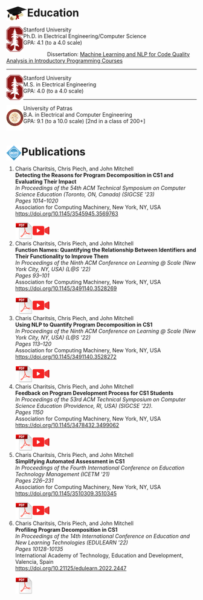 <!--------------------------------------------->
<!---   E   D   U   C   A   T   I   O   N   --->
<!--------------------------------------------->
<h1>
    <img align="left" alt="Fun" width="55px" src="https://github.com/charis/resources/blob/main/images/profile/education.png"/>Education
</h1>

<!--- P H. D. --->
<img align="left" alt="Fun" width="45px" src="https://github.com/charis/resources/blob/main/images/profile/stanford.png"/>
Stanford University<br>
Ph.D. in Electrical Engineering/Computer Science<br>
GPA: 4.1 (to a 4.0 scale)<br>

&nbsp;&nbsp;&nbsp;&nbsp;&nbsp;&nbsp;&nbsp;&nbsp;&nbsp;&nbsp;&nbsp;&nbsp;&nbsp;&nbsp;&nbsp;&nbsp;Dissertation: [Machine Learning and NLP for Code Quality Analysis in Introductory Programming Courses](https://stacks.stanford.edu/file/druid:zm348cp2639/Dissertation_Charitsis-augmented.pdf)

- - -

<!--- M. S. --->
<img align="left" alt="Fun" width="45px" src="https://github.com/charis/resources/blob/main/images/profile/stanford.png"/>
Stanford University<br>
M.S. in Electrical Engineering<br>
GPA: 4.0 (to a 4.0 scale)<br>

- - -

<!--- B. A. --->
<img align="left" alt="Fun" width="45px" src="https://github.com/charis/resources/blob/main/images/profile/university_of_patras.png"/>
University of Patras<br>
B.A. in Electrical and Computer Engineering<br>
GPA: 9.1 (to a 10.0 scale) [2nd in a class of 200+] <br>


<br>
<!--------------------------------------------------------->
<!---   P   U   B   L   I   C   A   T   I   O   N   S   --->
<!--------------------------------------------------------->
<h1>
    <img align="left" alt="Fun" width="40px" src="https://github.com/charis/resources/blob/main/images/profile/acm.png"/>Publications
</h1>

1. Charis Charitsis, Chris Piech, and John Mitchell<br>
   <b>Detecting the Reasons for Program Decomposition in CS1 and Evaluating Their Impact</b><br>
   <i>In Proceedings of the 54th ACM Technical Symposium on Computer Science Education (Toronto, ON, Canada) (SIGCSE '23)</i><br>
   <i>Pages 1014–1020</i><br>
   Association for Computing Machinery, New York, NY, USA<br>
   https://doi.org/10.1145/3545945.3569763

   [<img align="left" alt="Fun" width="45px" src="https://github.com/charis/resources/blob/main/images/profile/pdf.png"/>](https://dl.acm.org/doi/pdf/10.1145/3545945.3569763)
   [<img align="left" alt="Fun" width="45px" src="https://github.com/charis/resources/blob/main/images/profile/video.png"/>](https://www.youtube.com/watch?v=V3Xw3X1t-0E)
   <br><br>
   
2. Charis Charitsis, Chris Piech, and John Mitchell<br>
   <b>Function Names: Quantifying the Relationship Between Identifiers and Their Functionality to Improve Them</b><br>
   <i>In Proceedings of the Ninth ACM Conference on Learning @ Scale (New York City, NY, USA) (L@S '22)</i><br>
   <i>Pages 93–101</i><br>
   Association for Computing Machinery, New York, NY, USA<br>
   https://doi.org/10.1145/3491140.3528269

   [<img align="left" alt="Fun" width="45px" src="https://github.com/charis/resources/blob/main/images/profile/pdf.png"/>](https://dl.acm.org/doi/pdf/10.1145/3491140.3528269)
   [<img align="left" alt="Fun" width="45px" src="https://github.com/charis/resources/blob/main/images/profile/video.png"/>](https://www.youtube.com/watch?v=AAAiab8UY7M)
   <br><br>
   
3. Charis Charitsis, Chris Piech, and John Mitchell<br>
   <b>Using NLP to Quantify Program Decomposition in CS1</b><br>
   <i>In Proceedings of the Ninth ACM Conference on Learning @ Scale (New York City, NY, USA) (L@S '22)</i><br>
   <i>Pages 113–120</i><br>
   Association for Computing Machinery, New York, NY, USA<br>
   https://doi.org/10.1145/3491140.3528272

   [<img align="left" alt="Fun" width="45px" src="https://github.com/charis/resources/blob/main/images/profile/pdf.png"/>](https://dl.acm.org/doi/pdf/10.1145/3491140.3528272)
   [<img align="left" alt="Fun" width="45px" src="https://github.com/charis/resources/blob/main/images/profile/video.png"/>](https://www.youtube.com/watch?v=6BkIM3TUPQI)
   <br><br>

4. Charis Charitsis, Chris Piech, and John Mitchell<br>
   <b>Feedback on Program Development Process for CS1 Students</b><br>
   <i>In Proceedings of the 53rd ACM Technical Symposium on Computer Science Education (Providence, RI, USA) (SIGCSE '22).</i><br>
   <i>Pages 1150</i><br>
   Association for Computing Machinery, New York, NY, USA<br>
   https://doi.org/10.1145/3478432.3499062

   [<img align="left" alt="Fun" width="45px" src="https://github.com/charis/resources/blob/main/images/profile/pdf.png"/>](https://dl.acm.org/doi/pdf/10.1145/3478432.3499062)
   [<img align="left" alt="Fun" width="45px" src="https://github.com/charis/resources/blob/main/images/profile/video.png"/>](https://www.youtube.com/watch?v=EIj-AAkdilg)
    <br><br>
    
5. Charis Charitsis, Chris Piech, and John Mitchell<br>
   <b>Simplifying Automated Assessment in CS1</b><br>
   <i>In Proceedings of the Fourth International Conference on Education Technology Management (ICETM '21)</i><br>
   <i>Pages 226–231</i><br>
   Association for Computing Machinery, New York, NY, USA<br>
   https://doi.org/10.1145/3510309.3510345

   [<img align="left" alt="Fun" width="45px" src="https://github.com/charis/resources/blob/main/images/profile/pdf.png"/>](https://dl.acm.org/doi/pdf/10.1145/3510309.3510345)
   [<img align="left" alt="Fun" width="45px" src="https://github.com/charis/resources/blob/main/images/profile/video.png"/>](https://www.youtube.com/watch?v=YN_7TzqeaU0)
    <br><br>
    
6. Charis Charitsis, Chris Piech, and John Mitchell<br>
   <b>Profiling Program Decomposition in CS1</b><br>
   <i>In Proceedings of the 14th International Conference on Education and New Learning Technologies (EDULEARN '22)</i><br>
   <i>Pages 10128-10135</i><br>
   International Academy of Technology, Education and Development, Valencia, Spain<br>
   https://doi.org/10.21125/edulearn.2022.2447

   [<img align="left" alt="Fun" width="45px" src="https://github.com/charis/resources/blob/main/images/profile/pdf.png"/>](https://library.iated.org/download/CHARITSIS2022PRO)


 
